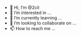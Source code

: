 - 👋 Hi, I’m @2cil
- 👀 I’m interested in ...
- 🌱 I’m currently learning ...
- 💞️ I’m looking to collaborate on ...
- 📫 How to reach me ...

<!---
2cil/2cil is a ✨ special ✨ repository because its `README.md` (this file) appears on your GitHub profile.
You can click the Preview link to take a look at your changes.
--->
